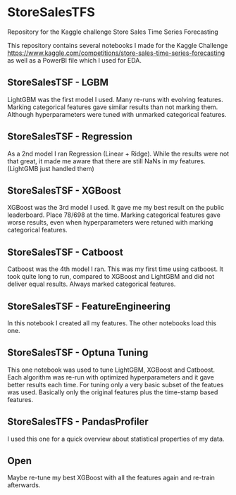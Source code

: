 # StoreSalesTFS
Repository for the Kaggle challenge Store Sales Time Series Forecasting

This repository contains several notebooks I made for the Kaggle Challenge https://www.kaggle.com/competitions/store-sales-time-series-forecasting as well as a PowerBI file which I used for EDA.

## StoreSalesTSF - LGBM
LightGBM was the first model I used. Many re-runs with evolving features. Marking categorical features gave similar results than not marking them. Although hyperparameters were tuned with unmarked categorical features.

## StoreSalesTSF - Regression
As a 2nd model I ran Regression (Linear + Ridge). While the results were not that great, it made me aware that there are still NaNs in my features. (LightGMB just handled them)

## StoreSalesTSF - XGBoost
XGBoost was the 3rd model I used. It gave me my best result on the public leaderboard. Place 78/698 at the time. 
Marking categorical features gave worse results, even when hyperparameters were retuned with marking categorical features.

## StoreSalesTSF - Catboost
Catboost was the 4th model I ran. This was my first time using catboost. It took quite long to run, compared to XGBoost and LightGBM and did not deliver equal results.
Always marked categorical features.

## StoreSalesTSF - FeatureEngineering
In this notebook I created all my features. The other notebooks load this one. 

## StoreSalesTSF - Optuna Tuning
This one notebook was used to tune LightGBM, XGBoost and Catboost. Each algorithm was re-run with optimized hyperparameters and it gave better results each time. For tuning only a very basic subset of the featues was used. Basically only the original features plus the time-stamp based features.

## StoreSalesTFS - PandasProfiler
I used this one for a quick overview about statistical properties of my data.


## Open
Maybe re-tune my best XGBoost with all the features again and re-train afterwards.

